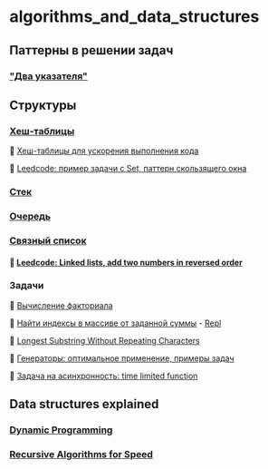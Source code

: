 # algorithms_and_data_structures

## Паттерны в решении задач

### ["Два указателя"](11.md)


## Структуры

### [Хеш-таблицы](1.md)

:round_pushpin: [Хеш-таблицы для ускорения выполнения кода](2.md)

:round_pushpin: [Leedcode: пример задачи с Set, паттерн скользящего окна](13.md)

### [Стек](3.md)

### [Очередь](4.md)

### [Связный список](8.md)
#### :round_pushpin: [Leedcode: Linked lists, add two numbers in reversed order](12.md)

### Задачи 
:round_pushpin: [Вычисление факториала](5.md)

:round_pushpin: [Найти индексы в массиве от заданной суммы](6.md) - [Repl](https://jsfiddle.net/ingavish/7bg9drvc/15/)

:round_pushpin: [Longest Substring Without Repeating Characters](7.md)

:round_pushpin: [Генераторы: оптимальное применение, примеры задач](9.md)

:round_pushpin: [Задача на асинхронность: time limited function](10.md)

## Data structures explained
### [Dynamic Programming](2-1.md)
### [Recursive Algorithms for Speed](2-2.md)


